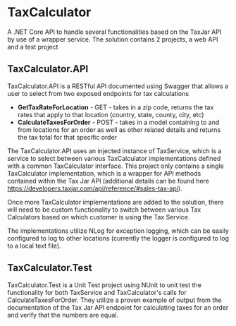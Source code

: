 # TaxCalculator
A .NET Core API to handle several functionalities based on the TaxJar API by use of a wrapper service. The solution contains 2 projects, a web API and a test project

## TaxCalculator.API
TaxCalculator.API is a RESTful API documented using Swagger that allows a user to select from two exposed endpoints for tax calculations
* **GetTaxRateForLocation** - GET - takes in a zip code, returns the tax rates that apply to that location (country, state, county, city, etc)
* **CalculateTaxesForOrder** - POST - takes in a model containing to and from locations for an order as well as other related details and returns the tax total for that specific order

The TaxCalculator.API uses an injected instance of TaxService, which is a service to select between various TaxCalculator implementations defined with a common TaxCalculator interface. This project only contains a single TaxCalculator implementation, which is a wrapper for API methods contained within the Tax Jar API (additional details can be found here https://developers.taxjar.com/api/reference/#sales-tax-api).

Once more TaxCalculator implementations are added to the solution, there will need to be custom functionality to switch between various Tax Calculators based on which customer is using the Tax Service.

The implementations utilize NLog for exception logging, which can be easily configured to log to other locations (currently the logger is configured to log to a local text file).

## TaxCalculator.Test
TaxCalculator.Test is a Unit Test project using NUnit to unit test the functionality for both TaxService and TaxCalculator's calls for CalculateTaxesForOrder. They utilize a proven example of output from the documentation of the Tax Jar API endpoint for calculating taxes for an order and verify that the numbers are equal.
